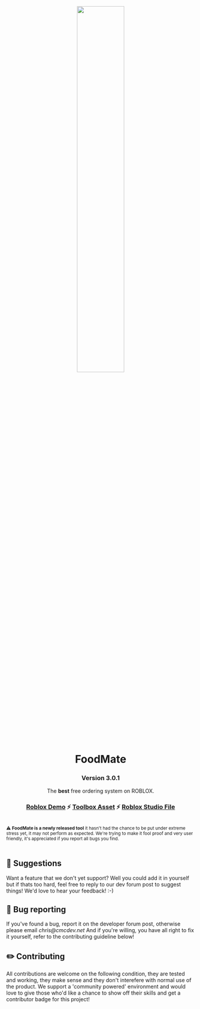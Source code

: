 <div align='center'>
  <img width=50% src='https://devforum-uploads.s3.dualstack.us-east-2.amazonaws.com/uploads/original/4X/6/e/5/6e570c934d65c42591299255f20a76a33ba4cdc4.png'/>
  <h1>FoodMate</h1>
  <h3>Version 3.0.1</h3>
  
  <p>
    The <b>best</b> free ordering system on ROBLOX.
  </p>
  <h3><a href="https://www.roblox.com/games/10017996092/FoodMate">Roblox Demo</a> ⚡ <a href="https://www.roblox.com/library/10537069371/FoodMate-V3">Toolbox Asset</a> ⚡ <a href="">Roblox Studio File</a> </h3>
</div>
<br/>
<small>⚠️ <b>FoodMate is a newly released tool</b> it hasn't had the chance to be put under extreme stress yet, it may not perform as expected. We're trying to make it fool proof and very user friendly, it's appreciated if you report all bugs you find.</small>
<br/>
<br/>
<h2>🤔 Suggestions</h2>
<p>
 Want a feature that we don't yet support? Well you could add it in yourself but if thats too hard, feel free to reply to our dev forum post to suggest things! 
 We'd love to hear your feedback! :-)
</p>

<h2>🐛 Bug reporting</h2>
<p>
 If you've found a bug, report it on the developer forum post, otherwise please email <em>chris@cmcdev.net</em>
 And if you're willing, you have all right to fix it yourself, refer to the contributing guideline below!
</p>

 <h2>✏️ Contributing</h2>
  <p>
  All contributions are welcome on the following condition, they are tested and working, they make sense and they don't interefere with normal use of the product.
  We support a 'community powered' environment and would love to give those who'd like a chance to show off their skills and get a contributor badge for this project!
  </p>
